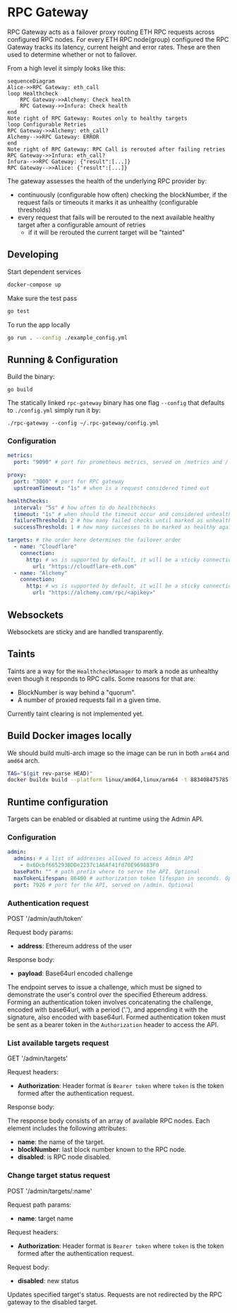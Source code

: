 RPC Gateway
===

RPC Gateway acts as a failover proxy routing ETH RPC requests across configured RPC nodes. For every ETH RPC node(group) configured the RPC Gateway tracks its latency, current height and error rates. These are then used to determine whether or not to failover.

From a high level it simply looks like this:
```mermaid
sequenceDiagram
Alice->>RPC Gateway: eth_call
loop Healthcheck
    RPC Gateway->>Alchemy: Check health
    RPC Gateway->>Infura: Check health
end
Note right of RPC Gateway: Routes only to healthy targets
loop Configurable Retries
RPC Gateway->>Alchemy: eth_call?
Alchemy-->>RPC Gateway: ERROR
end
Note right of RPC Gateway: RPC Call is rerouted after failing retries
RPC Gateway->>Infura: eth_call?
Infura-->>RPC Gateway: {"result":[...]}
RPC Gateway-->>Alice: {"result":[...]}
```

The gateway assesses the health of the underlying RPC provider by:
- continuously (configurable how often) checking the blockNumber, if the request fails or timeouts it marks it as unhealthy (configurable thresholds)
- every request that fails will be rerouted to the next available healthy target after a configurable amount of retries
  - if it will be rerouted the current target will be "tainted"

## Developing

Start dependent services
```zsh
docker-compose up
```

Make sure the test pass
```zsh
go test
```

To run the app locally
```zsh
go run . --config ./example_config.yml
```

## Running & Configuration

Build the binary:
```
go build
```

The statically linked `rpc-gateway` binary has one flag `--config` that defaults to `./config.yml` simply run it by:
```
./rpc-gateway --config ~/.rpc-gateway/config.yml
```


### Configuration

```yaml
metrics:
  port: "9090" # port for prometheus metrics, served on /metrics and /

proxy:
  port: "3000" # port for RPC gateway
  upstreamTimeout: "1s" # when is a request considered timed out

healthChecks:
  interval: "5s" # how often to do healthchecks
  timeout: "1s" # when should the timeout occur and considered unhealthy
  failureThreshold: 2 # how many failed checks until marked as unhealthy
  successThreshold: 1 # how many successes to be marked as healthy again

targets: # the order here determines the failover order
  - name: "Cloudflare"
    connection:
      http: # ws is supported by default, it will be a sticky connection.
        url: "https://cloudflare-eth.com"
  - name: "Alchemy"
    connection:
      http: # ws is supported by default, it will be a sticky connection.
        url: "https://alchemy.com/rpc/<apikey>"
```

## Websockets

Websockets are sticky and are handled transparently.

## Taints

Taints are a way for the `HealthcheckManager` to mark a node as unhealthy even though it responds to RPC calls. Some reasons for that are:
- BlockNumber is way behind a "quorum".
- A number of proxied requests fail in a given time.

Currently taint clearing is not implemented yet.

## Build Docker images locally
We should build multi-arch image so the image can be run in both `arm64` and `amd64` arch.

```zsh
TAG="$(git rev-parse HEAD)"
docker buildx build --platform linux/amd64,linux/arm64 -t 883408475785.dkr.ecr.us-east-1.amazonaws.com/rpc-gateway:${TAG} --push .
```

## Runtime configuration

Targets can be enabled or disabled at runtime using the Admin API.

### Configuration

```yaml
admin:
  admins: # a list of addresses allowed to access Admin API
    - 0x6Dcbf665293BDDe2237c1A6Af41fd70E969883F0
  basePath: "" # path prefix where to serve the API. Optional
  maxTokenLifespan: 86400 # authorization token lifespan in seconds. Optional
  port: 7926 # port for the API, served on /admin. Optional
```

### Authentication request

POST '/admin/auth/token'

Request body params:

- **address**: Ethereum address of the user

Response body:

- **payload**: Base64url encoded challenge

The endpoint serves to issue a challenge, which must be signed to demonstrate the user's control over the specified
Ethereum address. Forming an authentication token involves concatenating the challenge, encoded with base64url, with a
period ('.'), and appending it with the signature, also encoded with base64url. Formed authentication token must be sent
as a bearer token in the `Authorization` header to access the API.

### List available targets request

GET '/admin/targets'

Request headers:

- **Authorization**: Header format is `Bearer token` where `token` is the token formed after the authentication request.

Response body:

The response body consists of an array of available RPC nodes. Each element includes the following attributes:

- **name**: the name of the target.
- **blockNumber**: last block number known to the RPC node.
- **disabled**: is RPC node disabled.

### Change target status request

POST '/admin/targets/:name'

Request path params:

- **name**: target name

Request headers:

- **Authorization**: Header format is `Bearer token` where `token` is the token formed after the authentication request.

Request body:

- **disabled**: new status

Updates specified target's status. Requests are not redirected by the RPC gateway to the disabled target.
